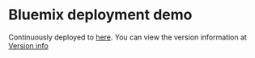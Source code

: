 # Bluemix deployment demo #
Continuously deployed to [here](https://p3sr-demo-webserver-bluemix.mybluemix.net/). You can view the version information at [Version info](https://p3sr-demo-webserver-bluemix.mybluemix.net/version)